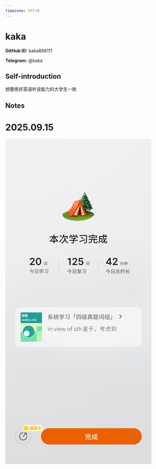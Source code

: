 ```yaml
---
timezone: UTC+8
---
```


# kaka

**GitHub ID:** kaka666111

**Telegram:** @kaka

## Self-introduction

想要练好英语听说能力的大学生一枚

## Notes
<!-- Content_START -->
# 2025.09.15
<!-- DAILY_CHECKIN_2025-09-15_START -->
![Screenshot_20250915_154706.jpg](https://raw.githubusercontent.com/IntensiveCoLearning/english_3rd/main/assets/kaka666111/images/2025-09-15-1757923230080-Screenshot_20250915_154706.jpg)
<!-- DAILY_CHECKIN_2025-09-15_END -->
<!-- Content_END -->

